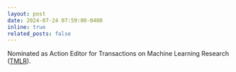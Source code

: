```yaml
---
layout: post
date: 2024-07-24 07:59:00-0400
inline: true
related_posts: false
---
```


Nominated as Action Editor for Transactions on Machine Learning Research ([TMLR](https://jmlr.org/tmlr/)).

